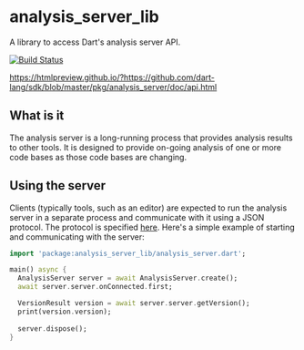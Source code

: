 # analysis_server_lib

A library to access Dart's analysis server API.

[![Build Status](https://travis-ci.org/devoncarew/analysis_server_lib.svg?branch=master)](https://travis-ci.org/devoncarew/analysis_server_lib)

https://htmlpreview.github.io/?https://github.com/dart-lang/sdk/blob/master/pkg/analysis_server/doc/api.html

## What is it

The analysis server is a long-running process that provides analysis results to other tools.
It is designed to provide on-going analysis of one or more code bases as those code bases are
changing.

## Using the server

Clients (typically tools, such as an editor) are expected to run the analysis server in a separate
process and communicate with it using a JSON protocol. The protocol is specified
[here](analysis_server/doc/api.html). Here's a simple example of starting and communicating with the
server:

```dart
import 'package:analysis_server_lib/analysis_server.dart';

main() async {
  AnalysisServer server = await AnalysisServer.create();
  await server.server.onConnected.first;

  VersionResult version = await server.server.getVersion();
  print(version.version);
  
  server.dispose();
}
```
